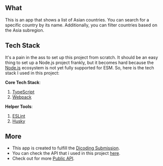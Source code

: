 ## What
This is an app that shows a list of Asian countries. You can search for a specific country by its name. Additionally, you can filter countries based on the Asia subregion.

## Tech Stack
It's a pain in the ass to set up this project from scratch. It should be an easy thing to set up a Node.js project frankly, but it becomes hard because the [Node.js](https://nodejs.org/en) ecosystem is not yet fully supported for ESM. So, here is the tech stack I used in this project:

**Core Tech Stack**:
1. [TypeScript](https://www.typescriptlang.org/)
2. [Webpack](https://webpack.js.org/)

**Helper Tools**:
1. [ESLint](https://eslint.org/)
2. [Husky](https://typicode.github.io/husky/getting-started.html)

## More
- This app is created to fulfill the [Dicoding Submission](https://www.dicoding.com/academies/163/).
- You can check the API that i used in this project [here](https://restcountries.com/).
- Check out for more [Public API](https://github.com/public-apis/public-apis).